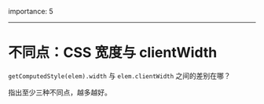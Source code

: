 importance: 5

---

# 不同点：CSS 宽度与 clientWidth

`getComputedStyle(elem).width` 与 `elem.clientWidth` 之间的差别在哪？

指出至少三种不同点，越多越好。
